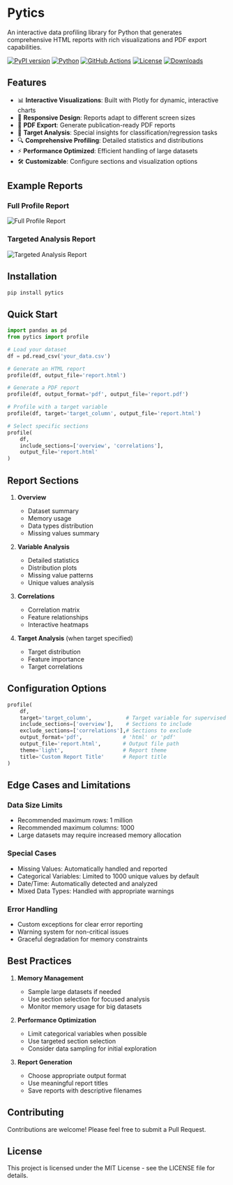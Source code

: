 # Pytics

An interactive data profiling library for Python that generates comprehensive HTML reports with rich visualizations and PDF export capabilities.

[![PyPI version](https://badge.fury.io/py/pytics.svg)](https://badge.fury.io/py/pytics)
[![Python](https://img.shields.io/pypi/pyversions/pytics)](https://pypi.org/project/pytics)
[![GitHub Actions](https://github.com/HansMeershoek/pytics/actions/workflows/python-test.yml/badge.svg?branch=main)](https://github.com/HansMeershoek/pytics/actions)
[![License](https://img.shields.io/github/license/HansMeershoek/pytics)](https://github.com/HansMeershoek/pytics/blob/main/LICENSE)
[![Downloads](https://static.pepy.tech/badge/pytics)](https://pepy.tech/project/pytics)

## Features

- 📊 **Interactive Visualizations**: Built with Plotly for dynamic, interactive charts
- 📱 **Responsive Design**: Reports adapt to different screen sizes
- 📄 **PDF Export**: Generate publication-ready PDF reports
- 🎯 **Target Analysis**: Special insights for classification/regression tasks
- 🔍 **Comprehensive Profiling**: Detailed statistics and distributions
- ⚡ **Performance Optimized**: Efficient handling of large datasets
- 🛠️ **Customizable**: Configure sections and visualization options

## Example Reports

### Full Profile Report
![Full Profile Report](examples/full_report.png)

### Targeted Analysis Report
![Targeted Analysis Report](examples/targeted_report.png)

## Installation

```bash
pip install pytics
```

## Quick Start

```python
import pandas as pd
from pytics import profile

# Load your dataset
df = pd.read_csv('your_data.csv')

# Generate an HTML report
profile(df, output_file='report.html')

# Generate a PDF report
profile(df, output_format='pdf', output_file='report.pdf')

# Profile with a target variable
profile(df, target='target_column', output_file='report.html')

# Select specific sections
profile(
    df,
    include_sections=['overview', 'correlations'],
    output_file='report.html'
)
```

## Report Sections

1. **Overview**
   - Dataset summary
   - Memory usage
   - Data types distribution
   - Missing values summary

2. **Variable Analysis**
   - Detailed statistics
   - Distribution plots
   - Missing value patterns
   - Unique values analysis

3. **Correlations**
   - Correlation matrix
   - Feature relationships
   - Interactive heatmaps

4. **Target Analysis** (when target specified)
   - Target distribution
   - Feature importance
   - Target correlations

## Configuration Options

```python
profile(
    df,
    target='target_column',           # Target variable for supervised learning
    include_sections=['overview'],    # Sections to include
    exclude_sections=['correlations'],# Sections to exclude
    output_format='pdf',             # 'html' or 'pdf'
    output_file='report.html',       # Output file path
    theme='light',                   # Report theme
    title='Custom Report Title'      # Report title
)
```

## Edge Cases and Limitations

### Data Size Limits
- Recommended maximum rows: 1 million
- Recommended maximum columns: 1000
- Large datasets may require increased memory allocation

### Special Cases
- Missing Values: Automatically handled and reported
- Categorical Variables: Limited to 1000 unique values by default
- Date/Time: Automatically detected and analyzed
- Mixed Data Types: Handled with appropriate warnings

### Error Handling
- Custom exceptions for clear error reporting
- Warning system for non-critical issues
- Graceful degradation for memory constraints

## Best Practices

1. **Memory Management**
   - Sample large datasets if needed
   - Use section selection for focused analysis
   - Monitor memory usage for big datasets

2. **Performance Optimization**
   - Limit categorical variables when possible
   - Use targeted section selection
   - Consider data sampling for initial exploration

3. **Report Generation**
   - Choose appropriate output format
   - Use meaningful report titles
   - Save reports with descriptive filenames

## Contributing

Contributions are welcome! Please feel free to submit a Pull Request.

## License

This project is licensed under the MIT License - see the LICENSE file for details. 